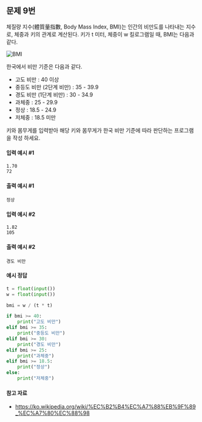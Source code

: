 ## 문제 9번
체질량 지수(體質量指數, Body Mass Index, BMI)는 인간의 비만도를 나타내는 지수로, 체중과 키의 관계로 계산된다.
키가 t 미터, 체중이 w 킬로그램일 때, BMI는 다음과 같다. 

![BMI](https://wikimedia.org/api/rest_v1/media/math/render/svg/d35fa23e7874276c479fa6aef621c135be81af2c)

한국에서 비만 기준은 다음과 같다.
* 고도 비만 : 40 이상
* 중등도 비만 (2단계 비만) : 35 - 39.9
* 경도 비만 (1단계 비만) : 30 - 34.9
* 과체중 : 25 - 29.9
* 정상 : 18.5 - 24.9
* 저체중 : 18.5 미만

키와 몸무게를 입력받아 해당 키와 몸무게가 한국 비만 기준에 따라 판단하는 프로그램을 작성 하세요.
#### 입력 예시 #1
```
1.70
72
```

#### 출력 예시 #1
```
정상
```

#### 입력 예시 #2
```
1.82
105
```

#### 출력 예시 #2
```
경도 비만
```

#### 예시 정답
```python
t = float(input())
w = float(input())

bmi = w / (t * t)

if bmi >= 40:
    print("고도 비만")
elif bmi >= 35:
    print("중등도 비만")
elif bmi >= 30:
    print("경도 비만")
elif bmi >= 25:
    print("과체중")
elif bmi >= 18.5:
    print("정상")
else:
    print("저체중")
```
#### 참고 자료
* https://ko.wikipedia.org/wiki/%EC%B2%B4%EC%A7%88%EB%9F%89_%EC%A7%80%EC%88%98